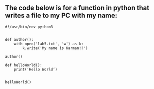## The code below is for a function in python that writes a file to my PC with my name:

```
#!/usr/bin/env python3


def author():
    with open('lab5.txt', 'w') as k:
        k.write('My name is Karman!?')

author()

def helloWorld():
	print(‘Hello World’)


helloWorld()

```
